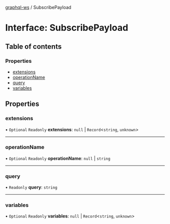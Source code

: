 [graphql-ws](../README.md) / SubscribePayload

# Interface: SubscribePayload

## Table of contents

### Properties

- [extensions](SubscribePayload.md#extensions)
- [operationName](SubscribePayload.md#operationname)
- [query](SubscribePayload.md#query)
- [variables](SubscribePayload.md#variables)

## Properties

### extensions

• `Optional` `Readonly` **extensions**: ``null`` \| `Record`<`string`, `unknown`\>

___

### operationName

• `Optional` `Readonly` **operationName**: ``null`` \| `string`

___

### query

• `Readonly` **query**: `string`

___

### variables

• `Optional` `Readonly` **variables**: ``null`` \| `Record`<`string`, `unknown`\>

